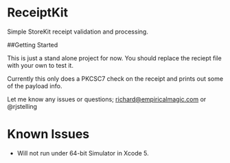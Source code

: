 ReceiptKit
==========

Simple StoreKit receipt validation and processing.

##Getting Started

This is just a stand alone project for now. You should replace the reciept file with your own to test it. 

Currently this only does a PKCSC7 check on the receipt and prints out some of the payload info.

Let me know any issues or questions; richard@empiricalmagic.com or @rjstelling

Known Issues
============

- Will not run under 64-bit Simulator in Xcode 5.
